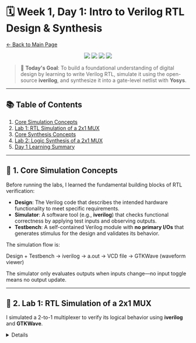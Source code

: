 # 🗓️ Week 1, Day 1: Intro to Verilog RTL Design & Synthesis

[← Back to Main Page](../README.md)

<p align="center">
  <img src="https://img.shields.io/badge/Week-1-blue?style=for-the-badge" />
  <img src="https://img.shields.io/badge/Day-1-blueviolet?style=for-the-badge" />
  <img src="https://img.shields.io/badge/Status-Complete-brightgreen?style=for-the-badge" />
  <img src="https://img.shields.io/badge/Tools-iverilog_&_Yosys-orange?style=for-the-badge" />
</p>

> 🚀 **Today's Goal**: To build a foundational understanding of digital design by learning to write Verilog RTL, simulate it using the open-source **iverilog**, and synthesize it into a gate-level netlist with **Yosys**.

---

## 📚 Table of Contents
1. [Core Simulation Concepts](#-1-core-simulation-concepts)  
2. [Lab 1: RTL Simulation of a 2x1 MUX](#-2-lab-1-rtl-simulation-of-a-2x1-mux)  
3. [Core Synthesis Concepts](#-3-core-synthesis-concepts)  
4. [Lab 2: Logic Synthesis of a 2x1 MUX](#-4-lab-2-logic-synthesis-of-a-2x1-mux)  
5. [Day 1 Learning Summary](#-5-day-1-learning-summary)

---

## 🧠 1. Core Simulation Concepts

Before running the labs, I learned the fundamental building blocks of RTL verification:

- **Design**: The Verilog code that describes the intended hardware functionality to meet specific requirements.  
- **Simulator**: A software tool (e.g., **iverilog**) that checks functional correctness by applying test inputs and observing outputs.  
- **Testbench**: A self-contained Verilog module with **no primary I/Os** that generates stimulus for the design and validates its behavior.

The simulation flow is:

Design + Testbench → iverilog → a.out → VCD file → GTKWave (waveform viewer)

The simulator only evaluates outputs when inputs change—no input toggle means no output update.

---

## 🧪 2. Lab 1: RTL Simulation of a 2x1 MUX

I simulated a 2-to-1 multiplexer to verify its logical behavior using **iverilog** and **GTKWave**.

<details>
🔹 Click to view Lab 1 Details: Verilog Code, Commands, and Results

### 🔹 MUX Design: `good_mux.v`
```verilog
module good_mux(input i0, input i1, input sel, output reg y);
always@(*)
begin
    if(sel)
        y <= i1;
    else
        y <= i0;
end
endmodule

```

🔹 MUX Testbench: 
```verilog
`timescale 1ns/1ps
module tb_good_mux;
    // Inputs
    reg i0, i1, sel;
    // Outputs
    wire y;

    // Instantiate the Unit Under Test (UUT)
    good_mux uut (
        .sel(sel),
        .i0(i0),
        .i1(i1),
        .y(y)
    );

    initial begin
        $dumpfile("tb_good_mux.vcd");
        $dumpvars(0, tb_good_mux);
        // Initialize Inputs
        sel = 0;
        i0 = 0;
        i1 = 0;
        #300 $finish;
    end

    always #75 sel = ~sel;
    always #10 i0 = ~i0;
    always #55 i1 = ~i1;
endmodule
```

🔹 Simulation Commands
```
# Compile design + testbench
iverilog good_mux.v tb_good_mux.v

# Run simulation (generates tb_good_mux.vcd)
./a.out

# View waveform
gtkwave tb_good_mux.vcd
```

🔹 Waveform Analysis
✅ The output y correctly follows:
```

i0 when sel = 0
i1 when sel = 1
(See gtkwave_good_mux_simulation.png in repo for visual confirmation)
</details>
```

⚙️ 3. Core Synthesis Concepts
```
After functional verification, the next step is logic synthesis—converting abstract RTL into a physical implementation.

Synthesis: Translates RTL Verilog into a gate-level netlist using standard cells from a technology library.
.lib (Liberty) File: Contains definitions of all available standard cells (AND, OR, MUX, FFs, etc.) in the target process (e.g., Sky130).

Gate Flavors: Multiple variants of the same logic function exist to balance performance, power, and area:

    Fast Cells: Wider transistors → low delay, but higher power & area → used to meet setup time.
    Slow Cells: Narrower transistors → higher delay, but lower power & area → used to avoid hold time violations.
💡 Key Insight: Synthesis isn’t just mapping—it’s optimization under constraints. Too many fast cells cause hold violations; too many slow cells hurt performance.
```

🔬 4. Lab 2: Logic Synthesis of a 2x1 MUX
I synthesized good_mux.v using Yosys and the Sky130 HD standard cell library.

<details>
🔹 Lab 2 Details: Yosys Commands and Results.

🔹 Yosys Command Flow
```
yosys
read_liberty -lib ../lib/sky130_fd_sc_hd__tt_025C_1v80.lib
read_verilog good_mux.v
synth -top good_mux
abc -liberty ../lib/sky130_fd_sc_hd__tt_025C_1v80.lib
show
write_verilog -noattr good_mux_netlist.v
```

🔹 Synthesis Results
Yosys mapped the entire MUX to a single standard cell:
```
sky130_fd_sc_hd__mux2_1
Verified via show command (see synthesized_netlist.png in repo).
Clean netlist generated with -noattr to remove synthesis metadata.
```
🔹 Netlist Verification
```
Reused the same testbench (tb_good_mux.v) with the synthesized netlist:
iverilog good_mux_netlist.v tb_good_mux.v
./a.out
gtkwave tb_good_mux.vcd
```

✅ Waveform matched RTL simulation exactly—proving functional equivalence.

🔑 Why this works: Primary I/Os are unchanged by synthesis, so the same testbench validates both RTL and gate-level. 

</details>

✅ 5. Day 1 Learning Summary
RTL Functional Verification
iverilog
✅ Mastered
Waveform Analysis & Debugging
GTKWave
✅ Mastered
Logic Synthesis Fundamentals
Theory
✅ Understood
RTL-to-Gate-Level Conversion
Yosys
✅ Mastered
Liberty Libraries & Gate Flavors
Sky130
.lib
✅ Understood

🌟 Final Takeaway:
From behavioral Verilog to a technology-mapped netlist—Day 1 laid the groundwork for the entire RTL-to-GDS flow. The environment is ready, and the core concepts are clear. On to Day 2! 💎 
